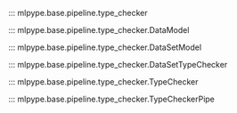 ::: mlpype.base.pipeline.type_checker

::: mlpype.base.pipeline.type_checker.DataModel

::: mlpype.base.pipeline.type_checker.DataSetModel

::: mlpype.base.pipeline.type_checker.DataSetTypeChecker

::: mlpype.base.pipeline.type_checker.TypeChecker

::: mlpype.base.pipeline.type_checker.TypeCheckerPipe
